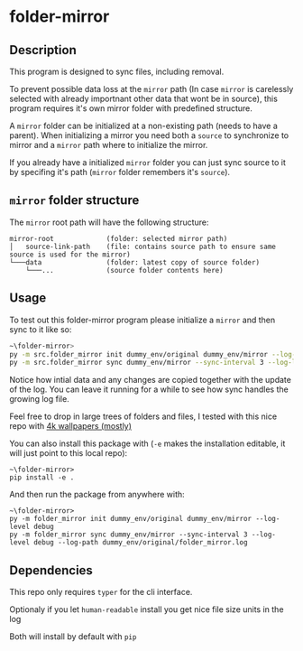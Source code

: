 # folder-mirror
## Description

This program is designed to sync files, including removal.

To prevent possible data loss at the `mirror` path (In case `mirror` is carelessly selected with already importnant other data that wont be in source), this program requires it's own mirror folder with predefined structure.

A `mirror` folder can be initialized at a non-existing path (needs to have a parent). When initializing a mirror you need both a `source` to synchronize to mirror and a `mirror` path where to initialize the mirror.

If you already have a initialized `mirror` folder you can just sync source to it by specifing it's path (`mirror` folder remembers it's `source`).

## `mirror` folder structure
The `mirror` root path will have the following structure:

```
mirror-root             (folder: selected mirror path)
│   source-link-path    (file: contains source path to ensure same source is used for the mirror)    
└───data                (folder: latest copy of source folder)
    └───...             (source folder contents here)
```

## Usage

To test out this folder-mirror program please initialize a `mirror` and then sync to it like so:

```bash
~\folder-mirror>
py -m src.folder_mirror init dummy_env/original dummy_env/mirror --log-level debug
py -m src.folder_mirror sync dummy_env/mirror --sync-interval 3 --log-level debug --log-path dummy_env/original/folder_mirror.log
```

Notice how intial data and any changes are copied together with the update of the log. You can leave it running for a while to see how sync handles the growing log file.

Feel free to drop in large trees of folders and files, I tested with this nice repo with [4k wallpapers (mostly)](https://github.com/makccr/wallpapers/tree/master)

You can also install this package with (`-e` makes the installation editable, it will just point to this local repo):

```shell
~\folder-mirror>
pip install -e .
```

And then run the package from anywhere with:

```shell
~\folder-mirror>
py -m folder_mirror init dummy_env/original dummy_env/mirror --log-level debug
py -m folder_mirror sync dummy_env/mirror --sync-interval 3 --log-level debug --log-path dummy_env/original/folder_mirror.log
```

## Dependencies

This repo only requires `typer` for the cli interface.

Optionaly if you let `human-readable` install you get nice file size units in the log

Both will install by default with `pip`
